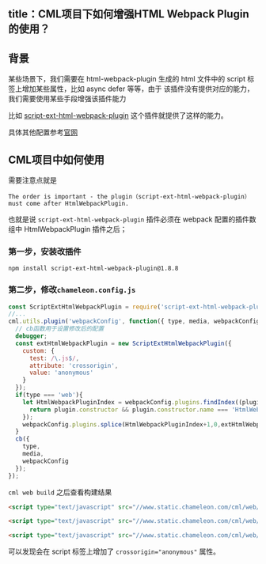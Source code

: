 title：CML项目下如何增强HTML Webpack Plugin的使用？
---

## 背景

某些场景下，我们需要在 html-webpack-plugin 生成的 html 文件中的 script 标签上增加某些属性，比如 async defer 等等，由于 该插件没有提供对应的能力，我们需要使用某些手段增强该插件能力

比如 [script-ext-html-webpack-plugin](https://www.npmjs.com/package/script-ext-html-webpack-plugin) 这个插件就提供了这样的能力。

具体其他配置参考[官网](https://www.npmjs.com/package/script-ext-html-webpack-plugin)

## CML项目中如何使用

需要注意点就是

`The order is important - the plugin（script-ext-html-webpack-plugin）must come after HtmlWebpackPlugin.`

也就是说 `script-ext-html-webpack-plugin` 插件必须在 webpack 配置的插件数组中 HtmlWebpackPlugin 插件之后；

### 第一步，安装改插件
```
npm install script-ext-html-webpack-plugin@1.8.8

```

### 第二步，修改`chameleon.config.js`

```javascript
const ScriptExtHtmlWebpackPlugin = require('script-ext-html-webpack-plugin');
//...
cml.utils.plugin('webpackConfig', function({ type, media, webpackConfig }, cb) {
  // cb函数用于设置修改后的配置
  debugger;
  const extHtmlWebpackPlugin = new ScriptExtHtmlWebpackPlugin({
    custom: {
      test: /\.js$/,
      attribute: 'crossorigin',
      value: 'anonymous'
    }
  });
  if(type === 'web'){
    let HtmlWebpackPluginIndex = webpackConfig.plugins.findIndex((plugin) => {
      return plugin.constructor && plugin.constructor.name === 'HtmlWebpackPlugin'
    });
    webpackConfig.plugins.splice(HtmlWebpackPluginIndex+1,0,extHtmlWebpackPlugin);
  }
  cb({
    type,
    media,
    webpackConfig
  });
});
```

`cml web build` 之后查看构建结果

```html
<script type="text/javascript" src="//www.static.chameleon.com/cml/web/static/js/manifest_3cbfbd4a61bd303d57dc.js" crossorigin="anonymous"></script>

<script type="text/javascript" src="//www.static.chameleon.com/cml/web/static/js/vender_904bcc7cfa7b18b85ac0.js" crossorigin="anonymous"></script>

<script type="text/javascript" src="//www.static.chameleon.com/cml/web/static/js/cml-script-extension_091bce493315100f43ad.js" crossorigin="anonymous"></script>
```

可以发现会在 script 标签上增加了 `crossorigin="anonymous"` 属性。






